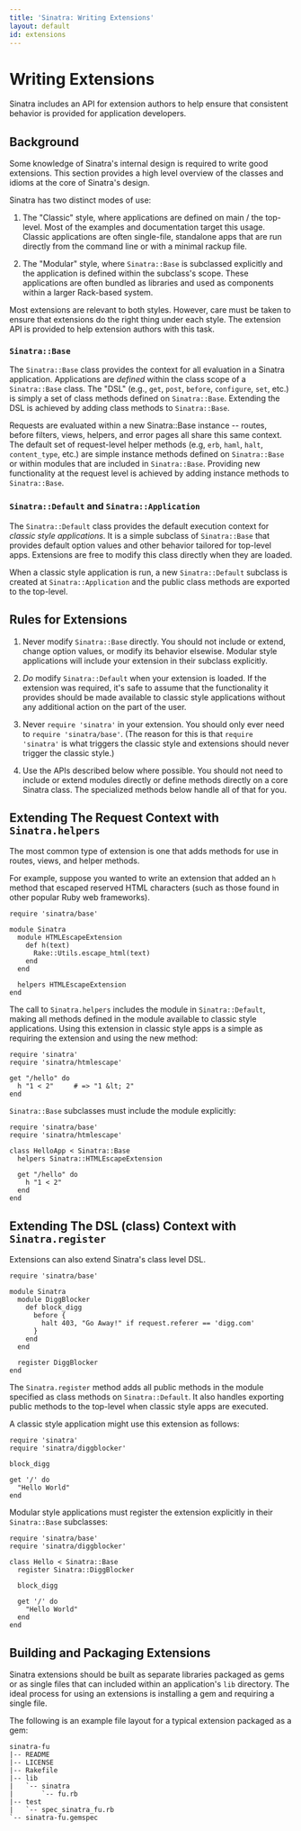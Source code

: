 ```yaml
---
title: 'Sinatra: Writing Extensions'
layout: default
id: extensions
---
```


Writing Extensions
==================

Sinatra includes an API for extension authors to help ensure that
consistent behavior is provided for application developers.

Background
----------

Some knowledge of Sinatra's internal design is required to write good
extensions. This section provides a high level overview of the classes and
idioms at the core of Sinatra's design.

Sinatra has two distinct modes of use:

 1. The "Classic" style, where applications are defined on main / the
    top-level. Most of the examples and documentation target this usage.
    Classic applications are often single-file, standalone apps that are run
    directly from the command line or with a minimal rackup file.

 2. The "Modular" style, where `Sinatra::Base` is subclassed explicitly and
    the application is defined within the subclass's scope. These
    applications are often bundled as libraries and used as components
    within a larger Rack-based system.

Most extensions are relevant to both styles. However, care must be taken to
ensure that extensions do the right thing under each style. The extension
API is provided to help extension authors with this task.

### `Sinatra::Base`

The `Sinatra::Base` class provides the context for all evaluation in a
Sinatra application. Applications are _defined_ within the class scope of a
`Sinatra::Base` class. The "DSL" (e.g., `get`, `post`, `before`,
`configure`, `set`, etc.) is simply a set of class methods defined on
`Sinatra::Base`. Extending the DSL is achieved by adding class methods to
`Sinatra::Base`.

Requests are evaluated within a new Sinatra::Base instance -- routes, before
filters, views, helpers, and error pages all share this same context. The
default set of request-level helper methods (e.g, `erb`, `haml`, `halt`,
`content_type`, etc.) are simple instance methods defined on `Sinatra::Base`
or within modules that are included in `Sinatra::Base`. Providing new
functionality at the request level is achieved by adding instance methods to
`Sinatra::Base`.

### `Sinatra::Default` and `Sinatra::Application`

The `Sinatra::Default` class provides the default execution context for
_classic style applications_. It is a simple subclass of `Sinatra::Base`
that provides default option values and other behavior tailored for
top-level apps. Extensions are free to modify this class directly when they
are loaded.

When a classic style application is run, a new `Sinatra::Default` subclass
is created at `Sinatra::Application` and the public class methods are
exported to the top-level.

Rules for Extensions
--------------------

 1. Never modify `Sinatra::Base` directly. You should not include or extend,
    change option values, or modify its behavior elsewise. Modular style
    applications will include your extension in their subclass explicitly.

 2. _Do_ modify `Sinatra::Default` when your extension is loaded. If the
    extension was required, it's safe to assume that the functionality it
    provides should be made available to classic style applications without
    any additional action on the part of the user.

 3. Never `require 'sinatra'` in your extension. You should only ever need
    to `require 'sinatra/base'`. (The reason for this is that `require
    'sinatra'` is what triggers the classic style and extensions should
    never trigger the classic style.)

 4. Use the APIs described below where possible. You should not need to
    include or extend modules directly or define methods directly on a core
    Sinatra class. The specialized methods below handle all of that for you.

Extending The Request Context with `Sinatra.helpers`
----------------------------------------------------

The most common type of extension is one that adds methods for
use in routes, views, and helper methods.

For example, suppose you wanted to write an extension that added
an `h` method that escaped reserved HTML characters (such as
those found in other popular Ruby web frameworks).

    require 'sinatra/base'

    module Sinatra
      module HTMLEscapeExtension
        def h(text)
          Rake::Utils.escape_html(text)
        end
      end

      helpers HTMLEscapeExtension
    end

The call to `Sinatra.helpers` includes the module in
`Sinatra::Default`, making all methods defined in the module
available to classic style applications. Using this extension in
classic style apps is a simple as requiring the extension and
using the new method:

    require 'sinatra'
    require 'sinatra/htmlescape'

    get "/hello" do
      h "1 < 2"     # => "1 &lt; 2"
    end

`Sinatra::Base` subclasses must include the module explicitly:

    require 'sinatra/base'
    require 'sinatra/htmlescape'

    class HelloApp < Sinatra::Base
      helpers Sinatra::HTMLEscapeExtension

      get "/hello" do
        h "1 < 2"
      end
    end

Extending The DSL (class) Context with `Sinatra.register`
---------------------------------------------------------

Extensions can also extend Sinatra's class level DSL.

    require 'sinatra/base'

    module Sinatra
      module DiggBlocker
        def block_digg
          before {
            halt 403, "Go Away!" if request.referer == 'digg.com'
          }
        end
      end

      register DiggBlocker
    end

The `Sinatra.register` method adds all public methods in the module
specified as class methods on `Sinatra::Default`. It also handles exporting
public methods to the top-level when classic style apps are executed.

A classic style application might use this extension as follows:

    require 'sinatra'
    require 'sinatra/diggblocker'

    block_digg

    get '/' do
      "Hello World"
    end

Modular style applications must register the extension explicitly in their
`Sinatra::Base` subclasses:

    require 'sinatra/base'
    require 'sinatra/diggblocker'

    class Hello < Sinatra::Base
      register Sinatra::DiggBlocker

      block_digg

      get '/' do
        "Hello World"
      end
    end

Building and Packaging Extensions
---------------------------------

Sinatra extensions should be built as separate libraries
packaged as gems or as single files that can included within an
application's `lib` directory. The ideal process for using an
extensions is installing a gem and requiring a single file.

The following is an example file layout for a typical extension
packaged as a gem:

    sinatra-fu
    |-- README
    |-- LICENSE
    |-- Rakefile
    |-- lib
    |   `-- sinatra
    |       `-- fu.rb
    |-- test
    |   `-- spec_sinatra_fu.rb
    `-- sinatra-fu.gemspec


